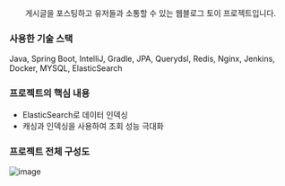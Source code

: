 <p align="center">게시글을 포스팅하고 유저들과 소통할 수 있는 웹블로그 토이 프로젝트입니다.</p>

### 사용한 기술 스택
Java, Spring Boot, IntelliJ, Gradle, JPA, Querydsl, Redis, Nginx, Jenkins, Docker, MYSQL, ElasticSearch

### 프로젝트의 핵심 내용

* ElasticSearch로 데이터 인덱싱
* 캐싱과 인덱싱을 사용하여 조회 성능 극대화

### 프로젝트 전체 구성도
![image](https://github.com/user-attachments/assets/bc247944-39e9-448f-b92b-592a82ffb702)

